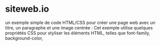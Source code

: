 # siteweb.io
un exemple simple de code HTML/CSS pour créer une page web avec un titre, un paragraphe et une image centrée :
Cet exemple utilise quelques propriétés CSS pour styliser les éléments HTML, telles que font-family, background-color, 
